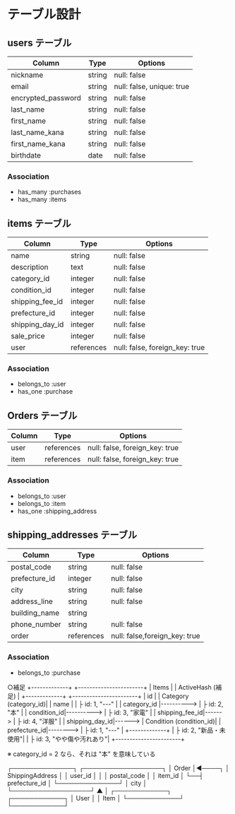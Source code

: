 # テーブル設計

## users テーブル


| Column             | Type   | Options                   |
| ------------------ | ------ | ------------------------- |
| nickname           | string | null: false               |
| email              | string | null: false, unique: true |
| encrypted_password | string | null: false               |
| last_name          | string | null: false               |
| first_name         | string | null: false               |
| last_name_kana     | string | null: false               |
| first_name_kana    | string | null: false               |
| birthdate          | date   | null: false               |

### Association
- has_many :purchases
- has_many :items

## items テーブル

| Column           | Type       | Options                        |
| -----------------| ---------- | ------------------------------ |
| name             | string     | null: false                    |
| description      | text       | null: false                    |
| category_id      | integer    | null: false                    |
| condition_id     | integer    | null: false                    |
| shipping_fee_id  | integer    | null: false                    |
| prefecture_id    | integer    | null: false                    |
| shipping_day_id  | integer    | null: false                    |
| sale_price       | integer    | null: false                    |
| user             | references | null: false, foreign_key: true |

### Association
- belongs_to :user 
- has_one :purchase

## Orders テーブル

| Column | Type       | Options                        |
| ------ | ---------- | ------------------------------ |
| user   | references | null: false, foreign_key: true |
| item   | references | null: false, foreign_key: true |

### Association
- belongs_to :user
- belongs_to :item
- has_one :shipping_address

## shipping_addresses テーブル

| Column         | Type       | Options                        |
| -------------- | -----------| ------------------------------ |
| postal_code    | string     | null: false                    |
| prefecture_id  | integer    | null: false                    |
| city           | string     | null: false                    |
| address_line   | string     | null: false                    |
| building_name  | string     |                                |
| phone_number   | string     | null: false                    |
| order          | references | null: false,foreign_key: true  |

### Association
- belongs_to :purchase

○補足
+-------------+            +-----------------------+
|  Items      |            |   ActiveHash (補足)   |
+-------------+            +-----------------------+
| id          |            | Category (category_id)|
| name        |            | ├ id: 1, "---"        |
| category_id |----------> | ├ id: 2, "本"         |
| condition_id|----------> | ├ id: 3, "家電"       |
| shipping_fee_id|------>  | ├ id: 4, "洋服"       |
| shipping_day_id|------>  | Condition (condition_id)|
| prefecture_id|-------->  | ├ id: 1, "---"        |
+-------------+            | ├ id: 2, "新品・未使用"|
                           | ├ id: 3, "やや傷や汚れあり"|
                            +-----------------------+

※ category_id = 2 なら、それは "本" を意味している





┌──────────────┐         ┌──────────────────┐
│ Order         │◀────┐  │ ShippingAddress   │
│ user_id       │     │  │ postal_code       │
│ item_id       │     └──┤ prefecture_id     │
└──────────────┘         │ city              │
                         └──────────────────┘
       ▲
       │
┌────────────┐     ┌────────────┐
│ User       │     │ Item       │
└────────────┘     └────────────┘